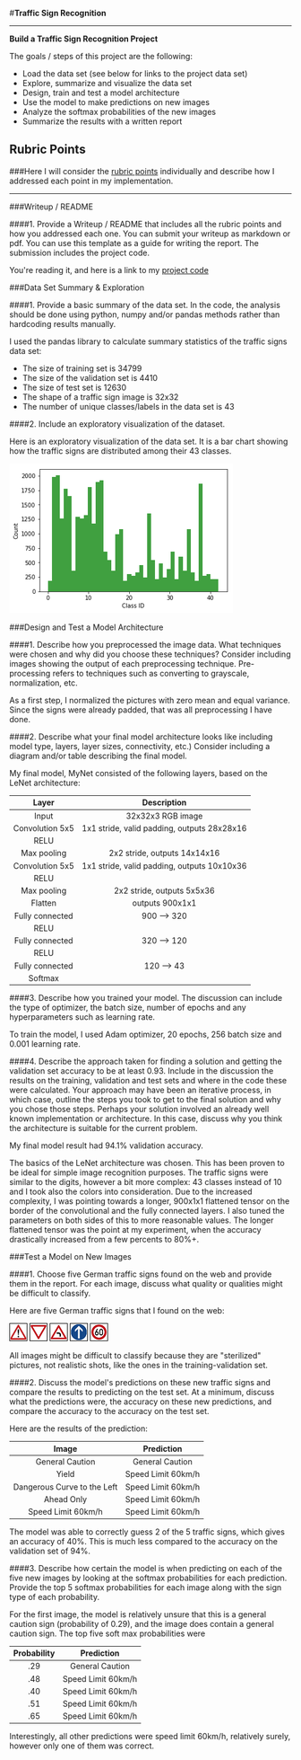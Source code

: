 #**Traffic Sign Recognition** 

---

**Build a Traffic Sign Recognition Project**

The goals / steps of this project are the following:
* Load the data set (see below for links to the project data set)
* Explore, summarize and visualize the data set
* Design, train and test a model architecture
* Use the model to make predictions on new images
* Analyze the softmax probabilities of the new images
* Summarize the results with a written report


[//]: # (Image References)

[image1]: ./hist.png "Distribution of traffic sign classes"
[image2]: ./pics/1.png "Picture 1"
[image3]: ./pics/2.png "Picture 2"
[image4]: ./pics/3.png "Picture 3"
[image5]: ./pics/4.png "Picture 4"
[image6]: ./pics/5.png "Picture 5"

## Rubric Points
###Here I will consider the [rubric points](https://review.udacity.com/#!/rubrics/481/view) individually and describe how I addressed each point in my implementation.  

---
###Writeup / README

####1. Provide a Writeup / README that includes all the rubric points and how you addressed each one. You can submit your writeup as markdown or pdf. You can use this template as a guide for writing the report. The submission includes the project code.

You're reading it, and here is a link to my [project code](https://github.com/szokezsolt/CarND-Project2/blob/master/Traffic_Sign_Classifier.ipynb)

###Data Set Summary & Exploration

####1. Provide a basic summary of the data set. In the code, the analysis should be done using python, numpy and/or pandas methods rather than hardcoding results manually.

I used the pandas library to calculate summary statistics of the traffic
signs data set:

* The size of training set is 34799
* The size of the validation set is 4410
* The size of test set is 12630
* The shape of a traffic sign image is 32x32
* The number of unique classes/labels in the data set is 43

####2. Include an exploratory visualization of the dataset.

Here is an exploratory visualization of the data set. It is a bar chart showing how the traffic signs are distributed among their 43 classes.

![alt text][image1]

###Design and Test a Model Architecture

####1. Describe how you preprocessed the image data. What techniques were chosen and why did you choose these techniques? Consider including images showing the output of each preprocessing technique. Pre-processing refers to techniques such as converting to grayscale, normalization, etc.

As a first step, I normalized the pictures with zero mean and equal variance. Since the signs were already padded, that was all preprocessing I have done.

####2. Describe what your final model architecture looks like including model type, layers, layer sizes, connectivity, etc.) Consider including a diagram and/or table describing the final model.

My final model, MyNet consisted of the following layers, based on the LeNet architecture:

| Layer         		|     Description	        					| 
|:---------------------:|:---------------------------------------------:| 
| Input         		| 32x32x3 RGB image   							| 
| Convolution 5x5     	| 1x1 stride, valid padding, outputs 28x28x16 	|
| RELU					|												|
| Max pooling	      	| 2x2 stride,  outputs 14x14x16 				|
| Convolution 5x5     	| 1x1 stride, valid padding, outputs 10x10x36 	|
| RELU					|												|
| Max pooling	      	| 2x2 stride,  outputs 5x5x36 				|
| Flatten     | outputs 900x1x1
| Fully connected		| 900 --> 320        									|
| RELU					|												|
| Fully connected		| 320 --> 120        									|
| RELU					|												|
| Fully connected		| 120 --> 43        									|
| Softmax				|


####3. Describe how you trained your model. The discussion can include the type of optimizer, the batch size, number of epochs and any hyperparameters such as learning rate.

To train the model, I used Adam optimizer, 20 epochs, 256 batch size and 0.001 learning rate.

####4. Describe the approach taken for finding a solution and getting the validation set accuracy to be at least 0.93. Include in the discussion the results on the training, validation and test sets and where in the code these were calculated. Your approach may have been an iterative process, in which case, outline the steps you took to get to the final solution and why you chose those steps. Perhaps your solution involved an already well known implementation or architecture. In this case, discuss why you think the architecture is suitable for the current problem.

My final model result had 94.1% validation accuracy.

The basics of the LeNet architecture was chosen. This has been proven to be ideal for simple image recognition purposes. The traffic signs were similar to the digits, however a bit more complex: 43 classes instead of 10 and I took also the colors into consideration. Due to the increased complexity, I was pointing towards a longer, 900x1x1 flattened tensor on the border of the convolutional and the fully connected layers. I also tuned the parameters on both sides of this to more reasonable values. The longer flattened tensor was the point at my experiment, when the accuracy drastically increased from a few percents to 80%+.
 

###Test a Model on New Images

####1. Choose five German traffic signs found on the web and provide them in the report. For each image, discuss what quality or qualities might be difficult to classify.

Here are five German traffic signs that I found on the web:

![alt text][image2] ![alt text][image3] ![alt text][image4] 
![alt text][image5] ![alt text][image6]

All images might be difficult to classify because they are "sterilized" pictures, not realistic shots, like the ones in the training-validation set.

####2. Discuss the model's predictions on these new traffic signs and compare the results to predicting on the test set. At a minimum, discuss what the predictions were, the accuracy on these new predictions, and compare the accuracy to the accuracy on the test set.

Here are the results of the prediction:

| Image			        |     Prediction	        					| 
|:---------------------:|:---------------------------------------------:| 
| General Caution      		| General Caution   									| 
| Yield     			| Speed Limit 60km/h 										|
| Dangerous Curve to the Left					| Speed Limit 60km/h											|
| Ahead Only	      		| Speed Limit 60km/h					 				|
| Speed Limit 60km/h			| Speed Limit 60km/h      							|


The model was able to correctly guess 2 of the 5 traffic signs, which gives an accuracy of 40%. This is much less compared to the accuracy on the validation set of 94%.

####3. Describe how certain the model is when predicting on each of the five new images by looking at the softmax probabilities for each prediction. Provide the top 5 softmax probabilities for each image along with the sign type of each probability.

For the first image, the model is relatively unsure that this is a general caution sign (probability of 0.29), and the image does contain a general caution sign. The top five soft max probabilities were

| Probability         	|     Prediction	        					| 
|:---------------------:|:---------------------------------------------:| 
| .29         			| General Caution   									| 
| .48     				| Speed Limit 60km/h 										|
| .40					| Speed Limit 60km/h										|
| .51	      			| Speed Limit 60km/h					 				|
| .65				    | Speed Limit 60km/h      							|


Interestingly, all other predictions were speed limit 60km/h, relatively surely, however only one of them was correct. 
